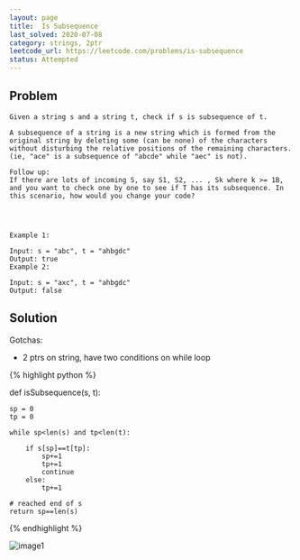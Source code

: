 ```yaml
---
layout: page
title:  Is Subsequence
last_solved: 2020-07-08
category: strings, 2ptr
leetcode_url: https://leetcode.com/problems/is-subsequence
status: Attempted
---
```


Problem
-------

```
Given a string s and a string t, check if s is subsequence of t.

A subsequence of a string is a new string which is formed from the original string by deleting some (can be none) of the characters without disturbing the relative positions of the remaining characters. (ie, "ace" is a subsequence of "abcde" while "aec" is not).

Follow up:
If there are lots of incoming S, say S1, S2, ... , Sk where k >= 1B, and you want to check one by one to see if T has its subsequence. In this scenario, how would you change your code?


 

Example 1:

Input: s = "abc", t = "ahbgdc"
Output: true
Example 2:

Input: s = "axc", t = "ahbgdc"
Output: false

```

Solution
----------

Gotchas:
- 2 ptrs on string, have two conditions on while loop

{% highlight python %}

def isSubsequence(s, t):

    sp = 0
    tp = 0

    while sp<len(s) and tp<len(t):

        if s[sp]==t[tp]:
            sp+=1
            tp+=1
            continue
        else:
            tp+=1

    # reached end of s
    return sp==len(s)

{% endhighlight %}


![image1]()